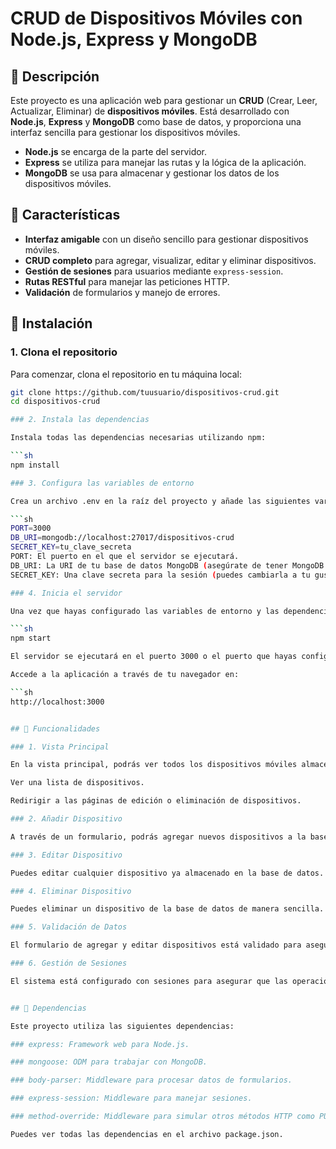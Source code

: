 # CRUD de Dispositivos Móviles con Node.js, Express y MongoDB


## 📌 Descripción

Este proyecto es una aplicación web para gestionar un **CRUD** (Crear, Leer, Actualizar, Eliminar) de **dispositivos móviles**. Está desarrollado con **Node.js**, **Express** y **MongoDB** como base de datos, y proporciona una interfaz sencilla para gestionar los dispositivos móviles.

- **Node.js** se encarga de la parte del servidor.
- **Express** se utiliza para manejar las rutas y la lógica de la aplicación.
- **MongoDB** se usa para almacenar y gestionar los datos de los dispositivos móviles.


## 🚀 Características

- **Interfaz amigable** con un diseño sencillo para gestionar dispositivos móviles.
- **CRUD completo** para agregar, visualizar, editar y eliminar dispositivos.
- **Gestión de sesiones** para usuarios mediante `express-session`.
- **Rutas RESTful** para manejar las peticiones HTTP.
- **Validación** de formularios y manejo de errores.


## 📌 Instalación

### 1. Clona el repositorio

Para comenzar, clona el repositorio en tu máquina local:

```sh
git clone https://github.com/tuusuario/dispositivos-crud.git
cd dispositivos-crud

### 2. Instala las dependencias

Instala todas las dependencias necesarias utilizando npm:

```sh
npm install

### 3. Configura las variables de entorno

Crea un archivo .env en la raíz del proyecto y añade las siguientes variables de entorno:

```sh
PORT=3000
DB_URI=mongodb://localhost:27017/dispositivos-crud
SECRET_KEY=tu_clave_secreta
PORT: El puerto en el que el servidor se ejecutará.
DB_URI: La URI de tu base de datos MongoDB (asegúrate de tener MongoDB corriendo localmente o utilizar un servicio de MongoDB en la nube).
SECRET_KEY: Una clave secreta para la sesión (puedes cambiarla a tu gusto).

### 4. Inicia el servidor

Una vez que hayas configurado las variables de entorno y las dependencias, puedes iniciar el servidor:

```sh
npm start

El servidor se ejecutará en el puerto 3000 o el puerto que hayas configurado en el archivo .env.

Accede a la aplicación a través de tu navegador en:

```sh
http://localhost:3000


## 📌 Funcionalidades

### 1. Vista Principal

En la vista principal, podrás ver todos los dispositivos móviles almacenados en la base de datos. Desde aquí podrás:

Ver una lista de dispositivos.

Redirigir a las páginas de edición o eliminación de dispositivos.

### 2. Añadir Dispositivo

A través de un formulario, podrás agregar nuevos dispositivos a la base de datos.

### 3. Editar Dispositivo

Puedes editar cualquier dispositivo ya almacenado en la base de datos. Solo tienes que seleccionar el dispositivo y modificar los campos necesarios.

### 4. Eliminar Dispositivo

Puedes eliminar un dispositivo de la base de datos de manera sencilla.

### 5. Validación de Datos

El formulario de agregar y editar dispositivos está validado para asegurarse de que los datos ingresados sean correctos antes de ser enviados a la base de datos.

### 6. Gestión de Sesiones

El sistema está configurado con sesiones para asegurar que las operaciones sean realizadas por usuarios autenticados.


## 📌 Dependencias

Este proyecto utiliza las siguientes dependencias:

### express: Framework web para Node.js.

### mongoose: ODM para trabajar con MongoDB.

### body-parser: Middleware para procesar datos de formularios.

### express-session: Middleware para manejar sesiones.

### method-override: Middleware para simular otros métodos HTTP como PUT y DELETE.

Puedes ver todas las dependencias en el archivo package.json.